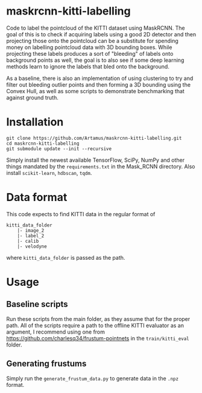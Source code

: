 # maskrcnn-kitti-labelling
Code to label the pointcloud of the KITTI dataset using MaskRCNN. The goal of this is to check if acquiring labels using a good 2D detector and then projecting those onto the pointcloud can be a substitute for spending money on labelling pointcloud data with 3D bounding boxes. While projecting these labels produces a sort of "bleeding" of labels onto background points as well, the goal is to also see if some deep learning methods learn to ignore the labels that bled onto the background.

As a baseline, there is also an implementation of using clustering to try and filter out bleeding outlier points and then forming a 3D bounding using the Convex Hull, as well as some scripts to demonstrate benchmarking that against ground truth.

# Installation
```
git clone https://github.com/Artamus/maskrcnn-kitti-labelling.git
cd maskrcnn-kitti-labelling
git submodule update --init --recursive
```

Simply install the newest available TensorFlow, SciPy, NumPy and other things mandated by the `requirements.txt` in the Mask_RCNN directory.
Also install `scikit-learn`, `hdbscan`, `tqdm`.

# Data format
This code expects to find KITTI data in the regular format of 
```
kitti_data_folder
    |- image_2
    |- label_2
    |- calib
    |- velodyne
```
where `kitti_data_folder` is passed as the path.

# Usage
## Baseline scripts
Run these scripts from the main folder, as they assume that for the proper path.
All of the scripts require a path to the offline KITTI evaluator as an argument, I recommend using one from https://github.com/charlesq34/frustum-pointnets in the `train/kitti_eval` folder.


## Generating frustums
Simply run the `generate_frustum_data.py` to generate data in the `.npz` format.